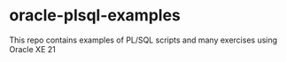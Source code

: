 # oracle-plsql-examples
This repo contains examples of PL/SQL scripts and many exercises using Oracle XE 21 
